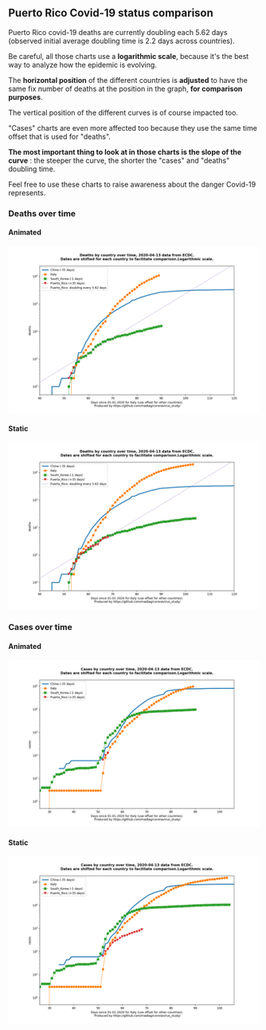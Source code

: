 ## Puerto Rico Covid-19 status comparison 

Puerto Rico covid-19 deaths are currently doubling each 5.62 days (observed initial average doubling time is 2.2 days across countries).



Be careful, all those charts use a **logarithmic scale**, because it's the best way to analyze how the epidemic is evolving.
 
The **horizontal position** of the different countries is **adjusted** to have the same fix number of deaths at the position in the graph, **for comparison purposes**.

The vertical position of the different curves is of course impacted too.

"Cases" charts are even more affected too because they use the same time offset that is used for "deaths".

**The most important thing to look at in those charts is the slope of the curve** : the steeper the curve, the shorter the "cases" and "deaths" doubling time.

Feel free to use these charts to raise awareness about the danger Covid-19 represents. 


 
### Deaths over time
 
#### Animated
![Puerto Rico covid-19 deaths animated chart](https://raw.githubusercontent.com/madlag/coronavirus_study/master/notebooks/graphs/2020-04-13/countries/Puerto_Rico/2020-04-13_Puerto_Rico_deaths.gif "Puerto Rico covid-19 deaths animated chart")   
 
#### Static
![Puerto Rico covid-19 deaths static chart](https://raw.githubusercontent.com/madlag/coronavirus_study/master/notebooks/graphs/2020-04-13/countries/Puerto_Rico/2020-04-13_Puerto_Rico_deaths.png "Puerto Rico covid-19 deaths static chart")   

 
### Cases over time
 
#### Animated
![Puerto Rico covid-19 cases animated chart](https://raw.githubusercontent.com/madlag/coronavirus_study/master/notebooks/graphs/2020-04-13/countries/Puerto_Rico/2020-04-13_Puerto_Rico_cases.gif "Puerto Rico covid-19 cases animated chart")   
 
#### Static
![Puerto Rico covid-19 cases static chart](https://raw.githubusercontent.com/madlag/coronavirus_study/master/notebooks/graphs/2020-04-13/countries/Puerto_Rico/2020-04-13_Puerto_Rico_cases.png "Puerto Rico covid-19 cases static chart")   

